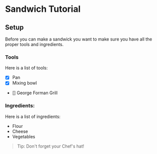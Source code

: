 # Sandwich Tutorial

## Setup

Before you can make a sandwick you want to make sure you have all the proper tools and ingredients.

### Tools
Here is a list of tools:
- [x] Pan
- [x] Mixing bowl
- [] George Forman Grill


### Ingredients:
Here is a list of ingredients:
- Flour
- Cheese
- Vegetables


> Tip: Don't forget your Chef's hat!
